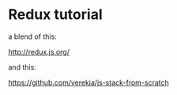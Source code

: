 # Redux tutorial

a blend of this:

http://redux.js.org/

and this:

https://github.com/verekia/js-stack-from-scratch
